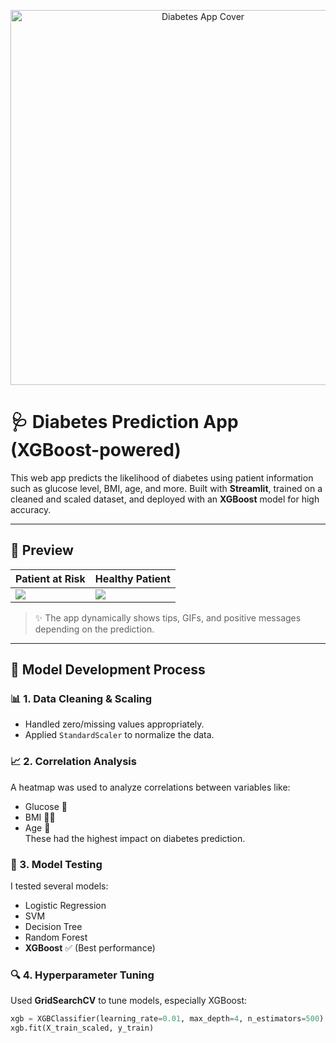 <p align="center">
  <img src="images/preview.png" alt="Diabetes App Cover" width="600"/>
</p>

# 🩺 Diabetes Prediction App (XGBoost-powered)

This web app predicts the likelihood of diabetes using patient information such as glucose level, BMI, age, and more. Built with **Streamlit**, trained on a cleaned and scaled dataset, and deployed with an **XGBoost** model for high accuracy.

---

## 🎯 Preview

| Patient at Risk | Healthy Patient |
|-----------------|-----------------|
| ![](images/diabetes.png) | ![](images/normal.png) |

> ✨ The app dynamically shows tips, GIFs, and positive messages depending on the prediction.

---

## 🧠 Model Development Process

### 📊 1. Data Cleaning & Scaling
- Handled zero/missing values appropriately.
- Applied `StandardScaler` to normalize the data.

### 📈 2. Correlation Analysis
A heatmap was used to analyze correlations between variables like:
- Glucose 🔼
- BMI 🧍‍♀️
- Age 🎂  
These had the highest impact on diabetes prediction.

### 🤖 3. Model Testing
I tested several models:
- Logistic Regression  
- SVM  
- Decision Tree  
- Random Forest  
- **XGBoost** ✅ (Best performance)

### 🔍 4. Hyperparameter Tuning
Used **GridSearchCV** to tune models, especially XGBoost:
```python
xgb = XGBClassifier(learning_rate=0.01, max_depth=4, n_estimators=500)
xgb.fit(X_train_scaled, y_train)
